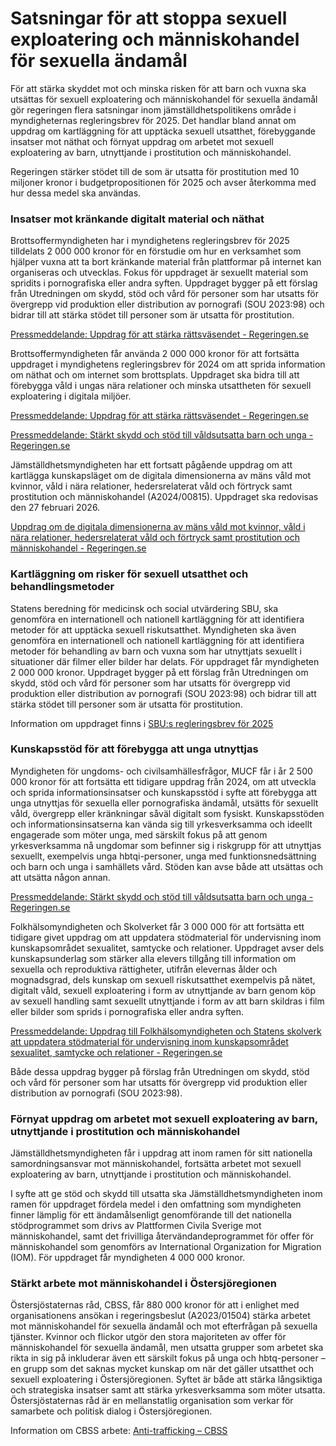 # Satsningar för att stoppa sexuell exploatering och människohandel för sexuella ändamål

För att stärka skyddet mot och minska risken för att barn och vuxna ska utsättas för sexuell exploatering och människohandel för sexuella ändamål gör regeringen flera satsningar inom jämställdhetspolitikens område i myndigheternas regleringsbrev för 2025. Det handlar bland annat om uppdrag om kartläggning för att upptäcka sexuell utsatthet, förebyggande insatser mot näthat och förnyat uppdrag om arbetet mot sexuell exploatering av barn, utnyttjande i prostitution och människohandel.

Regeringen stärker stödet till de som är utsatta för prostitution med 10 miljoner kronor i budgetpropositionen för 2025 och avser återkomma med hur dessa medel ska användas.

### Insatser mot kränkande digitalt material och näthat

Brottsoffermyndigheten har i myndighetens regleringsbrev för 2025 tilldelats 2 000 000 kronor för en förstudie om hur en verksamhet som hjälper vuxna att ta bort kränkande material från plattformar på internet kan organiseras och utvecklas. Fokus för uppdraget är sexuellt material som spridits i pornografiska eller andra syften. Uppdraget bygger på ett förslag från Utredningen om skydd, stöd och vård för personer som har utsatts för övergrepp vid produktion eller distribution av pornografi (SOU 2023:98) och bidrar till att stärka stödet till personer som är utsatta för prostitution.

[Pressmeddelande: Uppdrag för att stärka rättsväsendet - Regeringen.se](/pressmeddelanden/2024/12/uppdrag-for-att-starka-rattsvasendet/)

Brottsoffermyndigheten får använda 2 000 000 kronor för att fortsätta uppdraget i myndighetens regleringsbrev för 2024 om att sprida information om näthat och om internet som brottsplats. Uppdraget ska bidra till att förebygga våld i ungas nära relationer och minska utsattheten för sexuell exploatering i digitala miljöer.

[Pressmeddelande: Uppdrag för att stärka rättsväsendet - Regeringen.se](/pressmeddelanden/2024/12/uppdrag-for-att-starka-rattsvasendet/)

[Pressmeddelande: Stärkt skydd och stöd till våldsutsatta barn och unga - Regeringen.se](/pressmeddelanden/2023/12/starkt-skydd-och-stod-till-valdsutsatta-barn-och-unga/)

Jämställdhetsmyndigheten har ett fortsatt pågående uppdrag om att kartlägga kunskapsläget om de digitala dimensionerna av mäns våld mot kvinnor, våld i nära relationer, hedersrelaterat våld och förtryck samt prostitution och människohandel (A2024/00815). Uppdraget ska redovisas den 27 februari 2026.

[Uppdrag om de digitala dimensionerna av mäns våld mot kvinnor, våld i nära relationer, hedersrelaterat våld och förtryck samt prostitution och människohandel - Regeringen.se](/regeringsuppdrag/2024/06/uppdrag-om-de-digitala-dimensionerna-av-mans-vald-mot-kvinnor-vald-i-nara-relationer-hedersrelaterat-vald-och-fortryck-samt-prostitution-och-manniskohandel/)

### Kartläggning om risker för sexuell utsatthet och behandlingsmetoder

Statens beredning för medicinsk och social utvärdering SBU, ska genomföra en internationell och nationell kartläggning för att identifiera metoder för att upptäcka sexuell riskutsatthet. Myndigheten ska även genomföra en internationell och nationell kartläggning för att identifiera metoder för behandling av barn och vuxna som har utnyttjats sexuellt i situationer där filmer eller bilder har delats. För uppdraget får myndigheten 2 000 000 kronor. Uppdraget bygger på ett förslag från Utredningen om skydd, stöd och vård för personer som har utsatts för övergrepp vid produktion eller distribution av pornografi (SOU 2023:98) och bidrar till att stärka stödet till personer som är utsatta för prostitution.

Information om uppdraget finns i [SBU:s regleringsbrev för 2025](https://www.esv.se/statsliggaren/regleringsbrev/?RBID=24856)

### Kunskapsstöd för att förebygga att unga utnyttjas

Myndigheten för ungdoms- och civilsamhällesfrågor, MUCF får i år 2 500 000 kronor för att fortsätta ett tidigare uppdrag från 2024, om att utveckla och sprida informationsinsatser och kunskapsstöd i syfte att förebygga att unga utnyttjas för sexuella eller pornografiska ändamål, utsätts för sexuellt våld, övergrepp eller kränkningar såväl digitalt som fysiskt. Kunskapsstöden och informationsinsatserna kan vända sig till yrkesverksamma och ideellt engagerade som möter unga, med särskilt fokus på att genom yrkesverksamma nå ungdomar som befinner sig i riskgrupp för att utnyttjas sexuellt, exempelvis unga hbtqi-personer, unga med funktionsnedsättning och barn och unga i samhällets vård. Stöden kan avse både att utsättas och att utsätta någon annan.

[Pressmeddelande: Stärkt skydd och stöd till våldsutsatta barn och unga - Regeringen.se](/pressmeddelanden/2023/12/starkt-skydd-och-stod-till-valdsutsatta-barn-och-unga/)

Folkhälsomyndigheten och Skolverket får 3 000 000 för att fortsätta ett tidigare givet uppdrag om att uppdatera stödmaterial för undervisning inom kunskapsområdet sexualitet, samtycke och relationer. Uppdraget avser dels kunskapsunderlag som stärker alla elevers tillgång till information om sexuella och reproduktiva rättigheter, utifrån elevernas ålder och mognadsgrad, dels kunskap om sexuell riskutsatthet exempelvis på nätet, digitalt våld, sexuell exploatering i form av utnyttjande av barn genom köp av sexuell handling samt sexuellt utnyttjande i form av att barn skildras i film eller bilder som sprids i pornografiska eller andra syften.

[Pressmeddelande: Uppdrag till Folkhälsomyndigheten och Statens skolverk att uppdatera stödmaterial för undervisning inom kunskapsområdet sexualitet, samtycke och relationer - Regeringen.se](/regeringsuppdrag/2024/10/uppdrag-till-folkhalsomyndigheten-och-statens-skolverk-att-uppdatera-stodmaterial-for-undervisning-inom-kunskapsomradet-sexualitet-samtycke-och-relationer/)

Både dessa uppdrag bygger på förslag från Utredningen om skydd, stöd och vård för personer som har utsatts för övergrepp vid produktion eller distribution av pornografi (SOU 2023:98).

### Förnyat uppdrag om arbetet mot sexuell exploatering av barn, utnyttjande i prostitution och människohandel

Jämställdhetsmyndigheten får i uppdrag att inom ramen för sitt nationella samordningsansvar mot människohandel, fortsätta arbetet mot sexuell exploatering av barn, utnyttjande i prostitution och människohandel.

I syfte att ge stöd och skydd till utsatta ska Jämställdhetsmyndigheten inom ramen för uppdraget fördela medel i den omfattning som myndigheten finner lämplig för ett ändamålsenligt genomförande till det nationella stödprogrammet som drivs av Plattformen Civila Sverige mot människohandel, samt det frivilliga återvändandeprogrammet för offer för människohandel som genomförs av International Organization for Migration (IOM). För uppdraget får myndigheten 4 000 000 kronor.

### Stärkt arbete mot människohandel i Östersjöregionen

Östersjöstaternas råd, CBSS, får 880 000 kronor för att i enlighet med organisationens ansökan i regeringsbeslut (A2023/01504) stärka arbetet mot människohandel för sexuella ändamål och mot efterfrågan på sexuella tjänster. Kvinnor och flickor utgör den stora majoriteten av offer för människohandel för sexuella ändamål, men utsatta grupper som arbetet ska rikta in sig på inkluderar även ett särskilt fokus på unga och hbtq-personer – en grupp som det saknas mycket kunskap om när det gäller utsatthet och sexuell exploatering i Östersjöregionen. Syftet är både att stärka långsiktiga och strategiska insatser samt att stärka yrkesverksamma som möter utsatta. Östersjöstaternas råd är en mellanstatlig organisation som verkar för samarbete och politisk dialog i Östersjöregionen.

Information om CBSS arbete: [Anti-trafficking – CBSS](https://cbss.org/safe-secure-region/anti-trafficking/)
